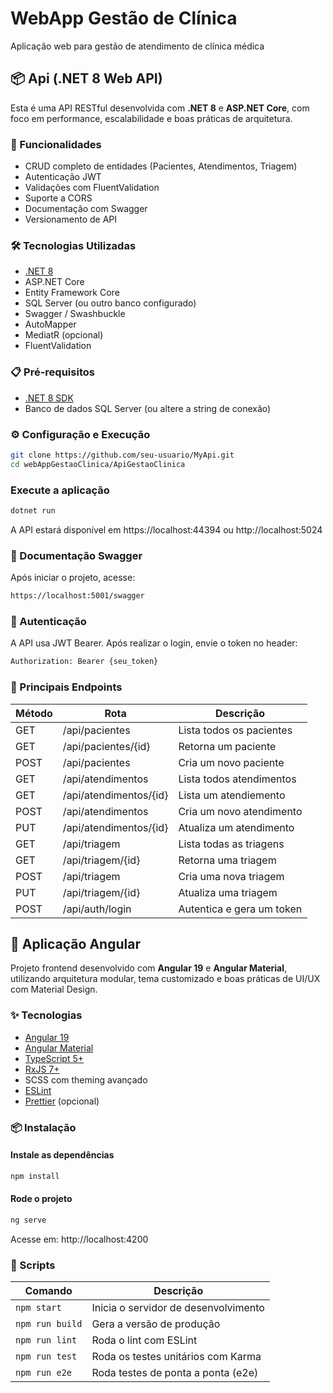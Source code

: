 # WebApp Gestão de Clínica
Aplicação web para gestão de atendimento de clínica médica 

## 📦 Api (.NET 8 Web API)

Esta é uma API RESTful desenvolvida com **.NET 8** e **ASP.NET Core**, com foco em performance, escalabilidade e boas práticas de arquitetura.

### 🚀 Funcionalidades

- CRUD completo de entidades (Pacientes, Atendimentos, Triagem)
- Autenticação JWT
- Validações com FluentValidation
- Suporte a CORS
- Documentação com Swagger
- Versionamento de API

### 🛠️ Tecnologias Utilizadas

- [.NET 8](https://dotnet.microsoft.com/en-us/download/dotnet/8.0)
- ASP.NET Core
- Entity Framework Core
- SQL Server (ou outro banco configurado)
- Swagger / Swashbuckle
- AutoMapper
- MediatR (opcional)
- FluentValidation

### 📋 Pré-requisitos

- [.NET 8 SDK](https://dotnet.microsoft.com/en-us/download/dotnet/8.0)
- Banco de dados SQL Server (ou altere a string de conexão)

### ⚙️ Configuração e Execução
```bash
git clone https://github.com/seu-usuario/MyApi.git
cd webAppGestaoClinica/ApiGestaoClinica
````
### Execute a aplicação
````bash
dotnet run
````
A API estará disponível em https://localhost:44394 ou http://localhost:5024

### 📖 Documentação Swagger
Após iniciar o projeto, acesse:

````bash
https://localhost:5001/swagger
````

### 🔐 Autenticação
A API usa JWT Bearer. Após realizar o login, envie o token no header:
````bash
Authorization: Bearer {seu_token}
````
### 📌 Principais Endpoints
| Método | Rota                   | Descrição                 |
| ------ | -----------------------| ------------------------- |
| GET    | /api/pacientes         | Lista todos os pacientes  |
| GET    | /api/pacientes/{id}    | Retorna um paciente       |
| POST   | /api/pacientes         | Cria um novo paciente     |
| GET    | /api/atendimentos      | Lista todos atendimentos  |
| GET    | /api/atendimentos/{id} | Lista um atendiemento     |
| POST   | /api/atendimentos      | Cria um novo atendimento  |
| PUT    | /api/atendimentos/{id} | Atualiza um atendimento   |
| GET    | /api/triagem           | Lista todas as triagens   |
| GET    | /api/triagem/{id}      | Retorna uma triagem       |
| POST    | /api/triagem          | Cria uma nova triagem     |
| PUT    | /api/triagem/{id}      | Atualiza uma triagem      |
| POST   | /api/auth/login        | Autentica e gera um token |


## 🚀 Aplicação Angular

Projeto frontend desenvolvido com **Angular 19** e **Angular Material**, utilizando arquitetura modular, tema customizado e boas práticas de UI/UX com Material Design.

### ✨ Tecnologias

- [Angular 19](https://angular.io/)
- [Angular Material](https://material.angular.io/)
- [TypeScript 5+](https://www.typescriptlang.org/)
- [RxJS 7+](https://rxjs.dev/)
- SCSS com theming avançado
- [ESLint](https://eslint.org/)
- [Prettier](https://prettier.io/) (opcional)

### 📦 Instalação
#### Instale as dependências
```bash
npm install
````
#### Rode o projeto
````bash
ng serve
````
Acesse em: http://localhost:4200

### 🧪 Scripts
| Comando         | Descrição                            |
| --------------- | ------------------------------------ |
| `npm start`     | Inicia o servidor de desenvolvimento |
| `npm run build` | Gera a versão de produção            |
| `npm run lint`  | Roda o lint com ESLint               |
| `npm run test`  | Roda os testes unitários com Karma   |
| `npm run e2e`   | Roda testes de ponta a ponta (e2e)   |
